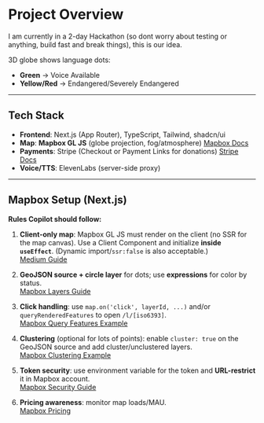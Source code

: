 # Project Overview

I am currently in a 2-day Hackathon (so dont worry about testing or anything, build fast and break things), this is our idea. 

3D globe shows language dots:

- **Green** → Voice Available
- **Yellow/Red** → Endangered/Severely Endangered

---

## Tech Stack

- **Frontend**: Next.js (App Router), TypeScript, Tailwind, shadcn/ui
- **Map**: **Mapbox GL JS** (globe projection, fog/atmosphere) [Mapbox Docs](https://docs.mapbox.com/mapbox-gl-js/guides/globe/?utm_source=chatgpt.com)
- **Payments**: Stripe (Checkout or Payment Links for donations) [Stripe Docs](https://docs.stripe.com/payment-links?utm_source=chatgpt.com)
- **Voice/TTS**: ElevenLabs (server-side proxy)

---

## Mapbox Setup (Next.js)

**Rules Copilot should follow:**

1. **Client-only map**: Mapbox GL JS must render on the client (no SSR for the map canvas). Use a Client Component and initialize **inside `useEffect`**. (Dynamic import/`ssr:false` is also acceptable.)  
   [Medium Guide](https://medium.com/%40timothyde/making-next-js-and-mapbox-gl-js-get-along-a99608667e67?utm_source=chatgpt.com)

3. **GeoJSON source + circle layer** for dots; use **expressions** for color by status.  
   [Mapbox Layers Guide](https://docs.mapbox.com/mapbox-gl-js/guides/styles/work-with-layers/?utm_source=chatgpt.com)

4. **Click handling**: use `map.on('click', layerId, ...)` and/or `queryRenderedFeatures` to open `/l/[iso6393]`.  
   [Mapbox Query Features Example](https://docs.mapbox.com/mapbox-gl-js/example/queryrenderedfeatures/?utm_source=chatgpt.com)

5. **Clustering** (optional for lots of points): enable `cluster: true` on the GeoJSON source and add cluster/unclustered layers.  
   [Mapbox Clustering Example](https://docs.mapbox.com/mapbox-gl-js/example/cluster/?utm_source=chatgpt.com)

6. **Token security**: use environment variable for the token and **URL-restrict** it in Mapbox account.  
   [Mapbox Security Guide](https://docs.mapbox.com/help/troubleshooting/how-to-use-mapbox-securely/?utm_source=chatgpt.com)

7. **Pricing awareness**: monitor map loads/MAU.  
   [Mapbox Pricing](https://www.mapbox.com/pricing?utm_source=chatgpt.com)
